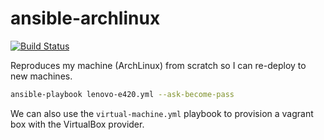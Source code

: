 # ansible-archlinux

[![Build Status](https://travis-ci.org/AlexandreCarlton/ansible-archlinux.svg?branch=master)](https://travis-ci.org/AlexandreCarlton/ansible-archlinux)

Reproduces my machine (ArchLinux) from scratch so I can re-deploy to new machines.

```bash
ansible-playbook lenovo-e420.yml --ask-become-pass
```

We can also use the `virtual-machine.yml` playbook to provision a vagrant box with
the VirtualBox provider.
